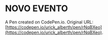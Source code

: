 # NOVO EVENTO

A Pen created on CodePen.io. Original URL: [https://codepen.io/urick_alberth/pen/rNqBXeo](https://codepen.io/urick_alberth/pen/rNqBXeo).

